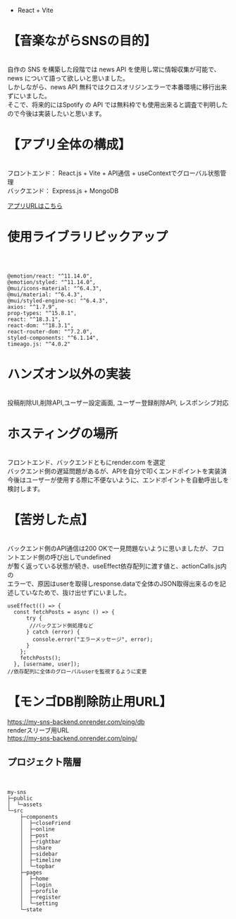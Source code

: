*  React + Vite
# 【音楽ながらSNSの目的】
<br>
自作の SNS を構築した段階では news API を使用し常に情報収集が可能で、news について語って欲しいと思いました。<br>
しかしながら、news API 無料ではクロスオリジンエラーで本番環境に移行出来ずにいました。<br>
そこで、将来的にはSpotify の API では無料枠でも使用出来ると調査で判明したので今後は実装したいと思います。
<br>

# 【アプリ全体の構成】
<br>
フロントエンド： React.js + Vite + API通信 +  useContextでグローバル状態管理
<br>
バックエンド： Express.js + MongoDB

[アプリURLはこちら](https://news-nagara-sns.onrender.com/)

# 使用ライブラリピックアップ
<br>


```

@emotion/react: "^11.14.0",
@emotion/styled: "^11.14.0",
@mui/icons-material: "^6.4.3",
@mui/material: "^6.4.3",
@mui/styled-engine-sc: "^6.4.3",
axios: "^1.7.9",
prop-types: "^15.8.1",
react: "^18.3.1",
react-dom: "^18.3.1",
react-router-dom: "^7.2.0",
styled-components: "^6.1.14",
timeago.js: "^4.0.2"

```

# ハンズオン以外の実装
<br>
投稿削除UI,削除API,ユーザー設定画面, ユーザー登録削除API, レスポンシブ対応

# ホスティングの場所
<br>
フロントエンド、バックエンドともにrender.com を選定
<br>
バックエンド側の遅延問題があるが、APIを自分で叩くエンドポイントを実装済
<br>
今後はユーザーが使用する際に不便ないように、エンドポイントを自動呼出しを検討します。


# 【苦労した点】
<br>
バックエンド側のAPI通信は200 OKで一見問題ないように思いましたが、フロントエンド側の呼び出しでundefined
<br>
が暫く返っている状態が続き、useEffect依存配列に渡す値と、actionCalls.js内の
<br>
エラーで、原因はuserを取得しresponse.dataで全体のJSON取得出来るのを記述していなためで、抜け出せずにいました。

```
useEffect(() => {
  const fetchPosts = async () => {
      try {
       //バックエンド側処理など
      } catch (error) {
        console.error("エラーメッセージ", error);
      }
    };
    fetchPosts();
  }, [username, user]);
//依存配列に全体のグローバルuserを監視するように変更
```

# 【モンゴDB削除防止用URL】

https://my-sns-backend.onrender.com/ping/db
<br>
renderスリーブ用URL
<br>
https://my-sns-backend.onrender.com/ping/

## プロジェクト階層
<br>

```
my-sns
├─public
│  └─assets
└─src
    ├─components
    │  ├─closeFriend
    │  ├─online
    │  ├─post
    │  ├─rightbar
    │  ├─share
    │  ├─sidebar
    │  ├─timeline
    │  └─topbar
    ├─pages
    │  ├─home
    │  ├─login
    │  ├─profile
    │  ├─register
    │  └─setting
    └─state
```